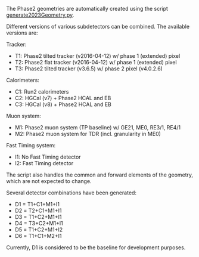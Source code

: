 The Phase2 geometries are automatically created using the script [generate2023Geometry.py](./scripts/generate2023Geometry.py).

Different versions of various subdetectors can be combined. The available versions are:

Tracker:
* T1: Phase2 tilted tracker (v2016-04-12) w/ phase 1 (extended) pixel
* T2: Phase2 flat tracker (v2016-04-12) w/ phase 1 (extended) pixel
* T3: Phase2 tilted tracker (v3.6.5) w/ phase 2 pixel (v4.0.2.6)

Calorimeters:
* C1: Run2 calorimeters
* C2: HGCal (v7) + Phase2 HCAL and EB
* C3: HGCal (v8) + Phase2 HCAL and EB

Muon system:
* M1: Phase2 muon system (TP baseline) w/ GE21, ME0, RE3/1, RE4/1
* M2: Phase2 muon system for TDR (incl. granularity in ME0)

Fast Timing system:
* I1: No Fast Timing detector
* I2: Fast Timing detector

The script also handles the common and forward elements of the geometry, which are not expected to change.

Several detector combinations have been generated:
* D1 = T1+C1+M1+I1
* D2 = T2+C1+M1+I1
* D3 = T1+C2+M1+I1
* D4 = T3+C2+M1+I1
* D5 = T1+C2+M1+I2
* D6 = T1+C1+M2+I1

Currently, D1 is considered to be the baseline for development purposes.


